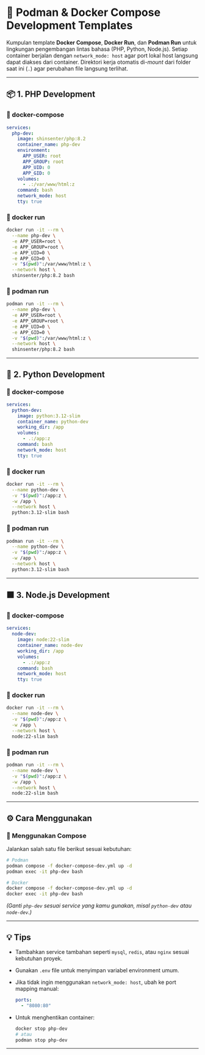 # 🐳 Podman & Docker Compose Development Templates

Kumpulan template **Docker Compose**, **Docker Run**, dan **Podman Run** untuk lingkungan pengembangan lintas bahasa (PHP, Python, Node.js).
Setiap container berjalan dengan `network_mode: host` agar port lokal host langsung dapat diakses dari container.
Direktori kerja otomatis di-*mount* dari folder saat ini (`.`) agar perubahan file langsung terlihat.

---

## 📦 1. PHP Development

### 🧩 docker-compose

```yaml
services:
  php-dev:
    image: shinsenter/php:8.2
    container_name: php-dev
    environment:
      APP_USER: root
      APP_GROUP: root
      APP_UID: 0
      APP_GID: 0
    volumes:
      - .:/var/www/html:z
    command: bash
    network_mode: host
    tty: true
```

### 🐋 docker run

```bash
docker run -it --rm \
  --name php-dev \
  -e APP_USER=root \
  -e APP_GROUP=root \
  -e APP_UID=0 \
  -e APP_GID=0 \
  -v "$(pwd)":/var/www/html:z \
  --network host \
  shinsenter/php:8.2 bash
```

### 🫧 podman run

```bash
podman run -it --rm \
  --name php-dev \
  -e APP_USER=root \
  -e APP_GROUP=root \
  -e APP_UID=0 \
  -e APP_GID=0 \
  -v "$(pwd)":/var/www/html:z \
  --network host \
  shinsenter/php:8.2 bash
```

---

## 🐍 2. Python Development

### 🧩 docker-compose

```yaml
services:
  python-dev:
    image: python:3.12-slim
    container_name: python-dev
    working_dir: /app
    volumes:
      - .:/app:z
    command: bash
    network_mode: host
    tty: true
```

### 🐋 docker run

```bash
docker run -it --rm \
  --name python-dev \
  -v "$(pwd)":/app:z \
  -w /app \
  --network host \
  python:3.12-slim bash
```

### 🫧 podman run

```bash
podman run -it --rm \
  --name python-dev \
  -v "$(pwd)":/app:z \
  -w /app \
  --network host \
  python:3.12-slim bash
```

---

## 🟩 3. Node.js Development

### 🧩 docker-compose

```yaml
services:
  node-dev:
    image: node:22-slim
    container_name: node-dev
    working_dir: /app
    volumes:
      - .:/app:z
    command: bash
    network_mode: host
    tty: true
```

### 🐋 docker run

```bash
docker run -it --rm \
  --name node-dev \
  -v "$(pwd)":/app:z \
  -w /app \
  --network host \
  node:22-slim bash
```

### 🫧 podman run

```bash
podman run -it --rm \
  --name node-dev \
  -v "$(pwd)":/app:z \
  -w /app \
  --network host \
  node:22-slim bash
```

---

## ⚙️ Cara Menggunakan

### 🧠 Menggunakan Compose

Jalankan salah satu file berikut sesuai kebutuhan:

```bash
# Podman
podman compose -f docker-compose-dev.yml up -d
podman exec -it php-dev bash

# Docker
docker compose -f docker-compose-dev.yml up -d
docker exec -it php-dev bash
```

*(Ganti `php-dev` sesuai service yang kamu gunakan, misal `python-dev` atau `node-dev`.)*

---

## 💡 Tips

* Tambahkan service tambahan seperti `mysql`, `redis`, atau `nginx` sesuai kebutuhan proyek.
* Gunakan `.env` file untuk menyimpan variabel environment umum.
* Jika tidak ingin menggunakan `network_mode: host`, ubah ke port mapping manual:

  ```yaml
  ports:
    - "8080:80"
  ```
* Untuk menghentikan container:

  ```bash
  docker stop php-dev
  # atau
  podman stop php-dev
  ```

---

